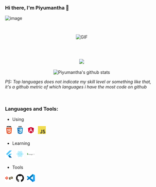 ### Hi there, I'm Piyumantha 👋

![image](https://user-images.githubusercontent.com/41514689/185890150-1345afd2-d689-48e0-9efe-035b070736bc.png)


<!--
**piyumantha-perera/piyumantha-perera** is a ✨ _special_ ✨ repository because its `README.md` (this file) appears on your GitHub profile.

Here are some ideas to get you started:

- 🔭 I’m currently working on ...
- 🌱 I’m currently learning ...
- 👯 I’m looking to collaborate on ...
- 🤔 I’m looking for help with ...
- 💬 Ask me about ...
- 📫 How to reach me: ...
- 😄 Pronouns: ...
- ⚡ Fun fact: ...
-->



<!-- ## I'm a undergraduate at SLIIT ! -->

<!--- 🔭 I’m currently working on a-->
<!---
- 🌱 I’m currently learning NextJS & NestJS development
- 👯 I’m looking to be a full stack developer
- 🥅 2022 Goals: Work hard to my career
- ⚡ Fun fact: I love to listing to music and learn more and more anything...!-->

<br />
  <p align="center">
  <img  alt="GIF" src="https://media.giphy.com/media/xUPGcy1SP080IEoMkE/giphy.gif" />
  </p>

<br />

<!---### Connect with me:🌐

[<img align="left" alt="piyumantha.github.io" width="20px" color="white" src="https://img.icons8.com/external-wanicon-lineal-color-wanicon/64/000000/external-world-user-interface-wanicon-lineal-color-wanicon.png" style="margin-right: 10px;" />][website]
[<img align="left" alt="ShalithaDeshan | Twitter" width="22px" color="white"  src="https://img.icons8.com/color/48/000000/twitter--v1.png" style="margin-right: 10px;" />][twitter]
[<img align="left" alt="Shalitha Jayasekara | LinkedIn" width="22px" color="white" src="https://img.icons8.com/color/48/000000/linkedin.png" style="margin-right: 10px;" />][linkedin]
[<img align="left" alt="shalitha_deshan_98 | Instagram" width="22px" color="white" src="https://img.icons8.com/fluency/48/000000/instagram-new.png" />][instagram]-->


<br>

<p align="center">
  <img align="center" src="https://github-readme-stats.vercel.app/api/top-langs/?username=piyumantha-perera&theme=radical&hide_langs_below=1&layout=compact" />
  <br>
<br>
  <img align="center" src="https://github-readme-stats.vercel.app/api?username=piyumantha-perera&show_icons=true&theme=radical&line_height=21" alt="Piyumantha's github stats"/>
</p>

_PS: Top languages does not indicate my skill level or something like that, it's a github metric of which languages i have the most code on github_

<br>

### Languages and Tools:

- Using

<img align="left" alt="HTML5" style="margin-right: 10px;" width="26px" src="https://raw.githubusercontent.com/github/explore/80688e429a7d4ef2fca1e82350fe8e3517d3494d/topics/html/html.png" />
<img align="left" alt="CSS3" style="margin-right: 10px;" width="26px" src="https://raw.githubusercontent.com/github/explore/80688e429a7d4ef2fca1e82350fe8e3517d3494d/topics/css/css.png" />
<img align="left" alt="Angular" style="margin-right: 10px;" width="26px" src="https://raw.githubusercontent.com/github/explore/78df643247d429f6cc873026c0622819ad797942/topics/angular/angular.png" />
<img align="left" alt="JavaScript" style="margin-right: 10px;" width="26px" src="https://raw.githubusercontent.com/github/explore/80688e429a7d4ef2fca1e82350fe8e3517d3494d/topics/javascript/javascript.png" />

<br>
<br>

- Learning

<img align="left" alt="Flutter" style="margin-right: 10px;" width="26px" src="https://raw.githubusercontent.com/github/explore/78df643247d429f6cc873026c0622819ad797942/topics/flutter/flutter.png" />
<img align="left" alt="Flutter" style="margin-right: 10px;" width="26px" src="https://raw.githubusercontent.com/github/explore/80688e429a7d4ef2fca1e82350fe8e3517d3494d/topics/react/react.png" />
<img align="left" alt="MongoDB" width="26px" src="https://raw.githubusercontent.com/github/explore/80688e429a7d4ef2fca1e82350fe8e3517d3494d/topics/mongodb/mongodb.png" />

<br>
<br>

- Tools

<img align="left" alt="Git" style="margin-right: 10px;" width="26px" src="https://raw.githubusercontent.com/github/explore/80688e429a7d4ef2fca1e82350fe8e3517d3494d/topics/git/git.png" />
<img align="left" alt="GitHub" style="margin-right: 10px;" width="26px" src="https://raw.githubusercontent.com/github/explore/78df643247d429f6cc873026c0622819ad797942/topics/github/github.png" />
<img align="left" alt="Visual Studio Code" width="26px" src="https://raw.githubusercontent.com/github/explore/80688e429a7d4ef2fca1e82350fe8e3517d3494d/topics/visual-studio-code/visual-studio-code.png" />

<!--[website]: https://shalithadeshan.github.io/
[twitter]: https://twitter.com/ShalithaDeshsn
[instagram]: https://www.instagram.com/shalitha_deshan_98/?hl=en
[linkedin]: https://www.linkedin.com/in/shalitha-jayasekara-194215180/-->

<!--[youtube]:
[webdevplaylist]:
[jsplaylist]:
[cssplaylist]:
[reactplaylist]:-->

<!--
[<img align="left" alt="Gatsby" width="26px" src="https://raw.githubusercontent.com/github/explore/e94815998e4e0713912fed477a1f346ec04c3da2/topics/gatsby/gatsby.png" />][webdevplaylist]
[<img align="left" alt="Node.js" width="26px" src="https://raw.githubusercontent.com/github/explore/80688e429a7d4ef2fca1e82350fe8e3517d3494d/topics/nodejs/nodejs.png" />][webdevplaylist]
[<img align="left" alt="Deno" width="26px" src="https://raw.githubusercontent.com/github/explore/361e2821e2dea67711cde99c9c40ed357061cf27/topics/deno/deno.png" />][webdevplaylist]-->
<!-- <img align="left" alt="SQL" width="26px" src="https://raw.githubusercontent.com/github/explore/80688e429a7d4ef2fca1e82350fe8e3517d3494d/topics/sql/sql.png" />
<img align="left" alt="MySQL" width="26px" src="https://raw.githubusercontent.com/github/explore/80688e429a7d4ef2fca1e82350fe8e3517d3494d/topics/mysql/mysql.png" /> -->
<!--[<img align="left" alt="Sass" width="26px" src="https://raw.githubusercontent.com/github/explore/80688e429a7d4ef2fca1e82350fe8e3517d3494d/topics/sass/sass.png" />][cssplaylist]-->
<!--[<img align="left" alt="Terminal" width="26px" src="https://raw.githubusercontent.com/github/explore/80688e429a7d4ef2fca1e82350fe8e3517d3494d/topics/terminal/terminal.png" />][webdevplaylist]-->
